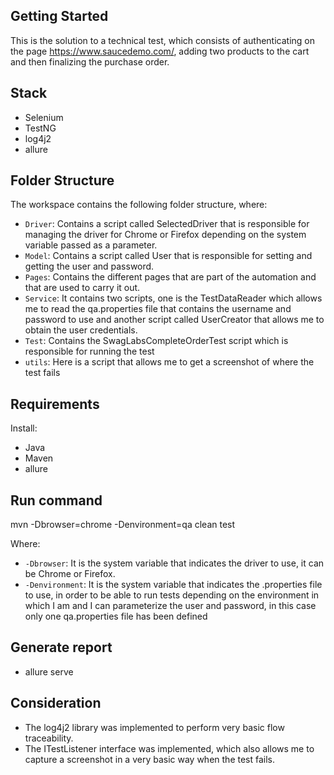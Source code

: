 ## Getting Started

This is the solution to a technical test, which consists of authenticating on the page https://www.saucedemo.com/, adding two products to the cart and then finalizing the purchase order.

## Stack

- Selenium
- TestNG
- log4j2
- allure

## Folder Structure

The workspace contains the following folder structure, where:

- `Driver`: Contains a script called SelectedDriver that is responsible for managing the driver for Chrome or Firefox depending on the system variable passed as a parameter.
- `Model`: Contains a script called User that is responsible for setting and getting the user and password.
- `Pages`: Contains the different pages that are part of the automation and that are used to carry it out.
- `Service`: It contains two scripts, one is the TestDataReader which allows me to read the qa.properties file that contains the username and password to use and another script called UserCreator that allows me to obtain the user credentials.
- `Test`: Contains the SwagLabsCompleteOrderTest script which is responsible for running the test
- `utils`: Here is a script that allows me to get a screenshot of where the test fails

## Requirements

Install:
- Java
- Maven
- allure

## Run command

mvn -Dbrowser=chrome -Denvironment=qa clean test

Where:
- `-Dbrowser`: It is the system variable that indicates the driver to use, it can be Chrome or Firefox.
- `-Denvironment`: It is the system variable that indicates the .properties file to use, in order to be able to run tests depending on the environment in which I am and I can parameterize the user and password, in this case only one qa.properties file has been defined

## Generate report

- allure serve

## Consideration

- The log4j2 library was implemented to perform very basic flow traceability.
- The ITestListener interface was implemented, which also allows me to capture a screenshot in a very basic way when the test fails.
